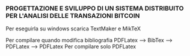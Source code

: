 ### PROGETTAZIONE E SVILUPPO DI UN SISTEMA DISTRIBUITO PER L'ANALISI DELLE TRANSAZIONI BITCOIN 
Per eseguirla su windows scarica TextMaker e MikTeX

Per compilare quando modifica bibliografia PDFLatex --> BibTex --> PDFLatex --> PDFLatex
Per compilare solo PDFLatex
